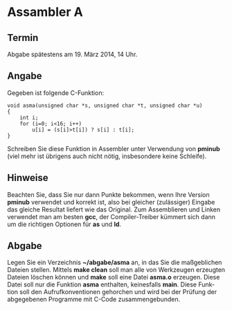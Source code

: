 # Assambler A

## Termin

Abgabe spätestens am 19. März 2014, 14 Uhr.

## Angabe

Gegeben ist folgende C-Funktion:

	void asma(unsigned char *s, unsigned char *t, unsigned char *u) 
	{
		int i;
		for (i=0; i<16; i++)
			u[i] = (s[i]>t[i]) ? s[i] : t[i];
	}

Schreiben Sie diese Funktion in Assembler unter Verwendung von **pminub** (viel mehr ist übrigens auch nicht nötig, insbesondere keine Schleife).

## Hinweise

Beachten Sie, dass Sie nur dann Punkte bekommen, wenn Ihre Version **pminub** verwendet und korrekt ist, also bei gleicher (zulässiger) Eingabe das gleiche Resultat liefert wie das Original.
Zum Assemblieren und Linken verwendet man am besten **gcc**, der Compiler-Treiber kümmert sich dann um die richtigen Optionen für **as** und **ld**.

## Abgabe

Legen Sie ein Verzeichnis **~/abgabe/asma** an, in das Sie die maßgeblichen Dateien stellen. Mittels **make clean** soll man alle von Werkzeugen erzeugten Dateien löschen können und **make** soll eine Datei **asma.o** erzeugen. Diese Datei soll nur die Funktion **asma** enthalten, keinesfalls **main**. Diese Funk- tion soll den Aufrufkonventionen gehorchen und wird bei der Prüfung der abgegebenen Programme mit C-Code zusammengebunden.